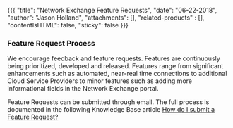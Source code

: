 {{{
  "title": "Network Exchange Feature Requests",
  "date": "06-22-2018",
  "author": "Jason Holland",
  "attachments": [],
  "related-products" : [],
  "contentIsHTML": false,
  "sticky": false
}}}

### Feature Request Process

We encourage feedback and feature requests. Features are continuously being prioritized, developed and released. Features range from significant enhancements such as automated, near-real time connections to additional Cloud Service Providers to minor features such as adding more informational fields in the Network Exchange portal.

Feature Requests can be submitted through email. The full process is documented in the following Knowledge Base article [How do I submit a Feature Request?](../Support/how-do-i-submit-a-feature-request.md)
